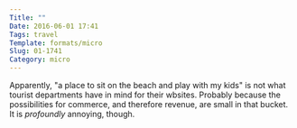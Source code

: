 ```yaml
---
Title: ""
Date: 2016-06-01 17:41
Tags: travel
Template: formats/micro
Slug: 01-1741
Category: micro
---
```


Apparently, "a place to sit on the beach and play with my kids" is not what tourist departments have in mind for their wbsites. Probably because the possibilities for commerce, and therefore revenue, are small in that bucket. It is *profoundly* annoying, though.
